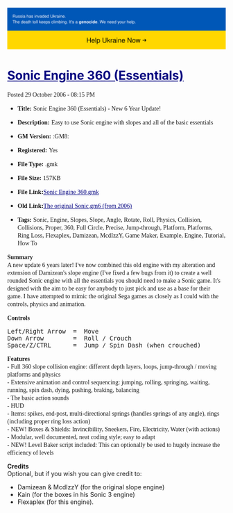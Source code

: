 [![Stand With Ukraine](https://raw.githubusercontent.com/vshymanskyy/StandWithUkraine/main/banner2-direct.svg)](https://stand-with-ukraine.pp.ua)

# [<font color="#000080"><span lang="zxx"><u>Sonic Engine 360 (Essentials)</u></span></font>](http://gmc.yoyogames.com/index.php?showtopic=252317)

<font face="Liberation Serif, serif">Posted 29 October 2006 - 08:15 PM</font>

*   **<font face="Liberation Serif, serif">Title:</font>** <font face="Liberation Serif, serif">Sonic Engine 360 (Essentials) - New 6 Year Update!</font>

*   **<font face="Liberation Serif, serif">Description:</font>** <font face="Liberation Serif, serif">Easy to use Sonic engine with slopes and all of the basic essentials</font>

*   **<font face="Liberation Serif, serif">GM Version:</font>** <font face="Liberation Serif, serif">:GM8:</font>

*   **<font face="Liberation Serif, serif">Registered:</font>** <font face="Liberation Serif, serif">Yes</font>

*   **<font face="Liberation Serif, serif">File Type:</font>** <font face="Liberation Serif, serif">.gmk</font>

*   **<font face="Liberation Serif, serif">File Size:</font>** <font face="Liberation Serif, serif">157KB</font>

*   **<font face="Liberation Serif, serif">File Link:</font>**[<font color="#000080"><font face="Liberation Serif, serif"><span lang="zxx"><u>Sonic Engine 360.gmk</u></span></font></font>](http://64digits.com/download.php?g=1&id=5637)

*   **<font face="Liberation Serif, serif">Old Link:</font>**[<font color="#000080"><font face="Liberation Serif, serif"><span lang="zxx"><u>The original Sonic.gm6 (from 2006)</u></span></font></font>](http://www.box.net/shared/zbsrxpnso4)

*   **<font face="Liberation Serif, serif">Tags:</font>** <font face="Liberation Serif, serif">Sonic, Engine, Slopes, Slope, Angle, Rotate, Roll, Physics, Collision, Collisions, Proper, 360, Full Circle, Precise, Jump-through, Platform, Platforms, Ring Loss, Flexaplex, Damizean, McdIzzY, Game Maker, Example, Engine, Tutorial, How To</font>

**<font face="Liberation Serif, serif">Summary</font>**  
<font face="Liberation Serif, serif">A new update 6 years later! I've now combined this old engine with my alteration and extension of Damizean's slope engine (I've fixed a few bugs from it) to create a well rounded Sonic engine with all the essentials you should need to make a Sonic game. It's designed with the aim to be easy for anybody to just pick and use as a base for their game. I have attempted to mimic the original Sega games as closely as I could with the controls, physics and animation.</font>  

**<font face="Liberation Serif, serif">Controls</font>**

<pre class="western">Left/Right Arrow  =  Move
Down Arrow        =  Roll / Crouch
Space/Z/CTRL      =  Jump / Spin Dash (when crouched)</pre>

**<font face="Liberation Serif, serif">Features</font>**  
<font face="Liberation Serif, serif">- Full 360 slope collision engine: different depth layers, loops, jump-through / moving platforms and physics</font>  
<font face="Liberation Serif, serif">- Extensive animation and control sequencing: jumping, rolling, springing, waiting, running, spin dash, dying, pushing, braking, balancing</font>  
<font face="Liberation Serif, serif">- The basic action sounds</font>  
<font face="Liberation Serif, serif">- HUD</font>  
<font face="Liberation Serif, serif">- Items: spikes, end-post, multi-directional springs (handles springs of any angle), rings (including proper ring loss action)</font>  
<font face="Liberation Serif, serif">- NEW! Boxes & Shields: Invincibility, Sneekers, Fire, Electricity, Water (with actions)</font>  
<font face="Liberation Serif, serif">- Modular, well documented, neat coding style; easy to adapt</font>  
<font face="Liberation Serif, serif">- NEW! Level Baker script included: This can optionally be used to hugely increase the efficiency of levels</font>

**Credits**  
Optional, but if you wish you can give credit to:  
- Damizean & McdIzzY (for the original slope engine)  
- Kain (for the boxes in his Sonic 3 engine)  
- Flexaplex (for this engine).
